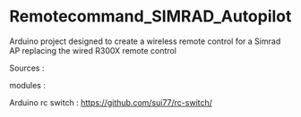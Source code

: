# Remotecommand_SIMRAD_Autopilot
Arduino project designed to create a wireless remote control for a Simrad AP replacing the wired R300X remote control




Sources : 

modules :

  Arduino rc switch : 
      https://github.com/sui77/rc-switch/
